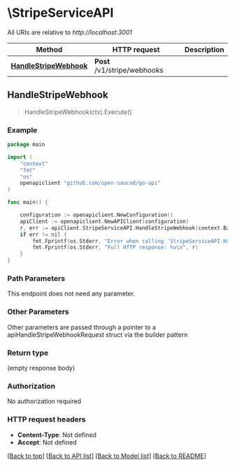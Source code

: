 # \StripeServiceAPI

All URIs are relative to *http://localhost:3001*

Method | HTTP request | Description
------------- | ------------- | -------------
[**HandleStripeWebhook**](StripeServiceAPI.md#HandleStripeWebhook) | **Post** /v1/stripe/webhooks | 



## HandleStripeWebhook

> HandleStripeWebhook(ctx).Execute()



### Example

```go
package main

import (
    "context"
    "fmt"
    "os"
    openapiclient "github.com/open-sauced/go-api"
)

func main() {

    configuration := openapiclient.NewConfiguration()
    apiClient := openapiclient.NewAPIClient(configuration)
    r, err := apiClient.StripeServiceAPI.HandleStripeWebhook(context.Background()).Execute()
    if err != nil {
        fmt.Fprintf(os.Stderr, "Error when calling `StripeServiceAPI.HandleStripeWebhook``: %v\n", err)
        fmt.Fprintf(os.Stderr, "Full HTTP response: %v\n", r)
    }
}
```

### Path Parameters

This endpoint does not need any parameter.

### Other Parameters

Other parameters are passed through a pointer to a apiHandleStripeWebhookRequest struct via the builder pattern


### Return type

 (empty response body)

### Authorization

No authorization required

### HTTP request headers

- **Content-Type**: Not defined
- **Accept**: Not defined

[[Back to top]](#) [[Back to API list]](../README.md#documentation-for-api-endpoints)
[[Back to Model list]](../README.md#documentation-for-models)
[[Back to README]](../README.md)

